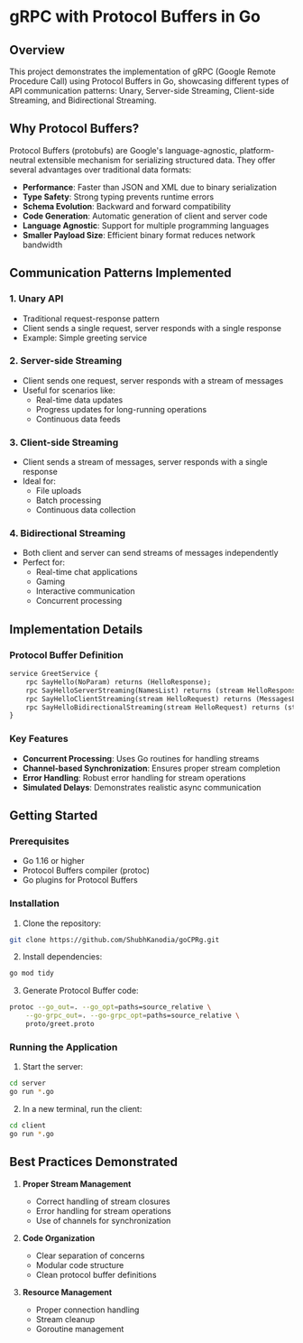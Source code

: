 # gRPC with Protocol Buffers in Go

## Overview
This project demonstrates the implementation of gRPC (Google Remote Procedure Call) using Protocol Buffers in Go, showcasing different types of API communication patterns: Unary, Server-side Streaming, Client-side Streaming, and Bidirectional Streaming.

## Why Protocol Buffers?
Protocol Buffers (protobufs) are Google's language-agnostic, platform-neutral extensible mechanism for serializing structured data. They offer several advantages over traditional data formats:

- **Performance**: Faster than JSON and XML due to binary serialization
- **Type Safety**: Strong typing prevents runtime errors
- **Schema Evolution**: Backward and forward compatibility
- **Code Generation**: Automatic generation of client and server code
- **Language Agnostic**: Support for multiple programming languages
- **Smaller Payload Size**: Efficient binary format reduces network bandwidth

## Communication Patterns Implemented

### 1. Unary API
- Traditional request-response pattern
- Client sends a single request, server responds with a single response
- Example: Simple greeting service

### 2. Server-side Streaming
- Client sends one request, server responds with a stream of messages
- Useful for scenarios like:
  - Real-time data updates
  - Progress updates for long-running operations
  - Continuous data feeds

### 3. Client-side Streaming
- Client sends a stream of messages, server responds with a single response
- Ideal for:
  - File uploads
  - Batch processing
  - Continuous data collection

### 4. Bidirectional Streaming
- Both client and server can send streams of messages independently
- Perfect for:
  - Real-time chat applications
  - Gaming
  - Interactive communication
  - Concurrent processing

## Implementation Details

### Protocol Buffer Definition
```protobuf
service GreetService {
    rpc SayHello(NoParam) returns (HelloResponse);
    rpc SayHelloServerStreaming(NamesList) returns (stream HelloResponse);
    rpc SayHelloClientStreaming(stream HelloRequest) returns (MessagesList);
    rpc SayHelloBidirectionalStreaming(stream HelloRequest) returns (stream HelloResponse);
}
```

### Key Features
- **Concurrent Processing**: Uses Go routines for handling streams
- **Channel-based Synchronization**: Ensures proper stream completion
- **Error Handling**: Robust error handling for stream operations
- **Simulated Delays**: Demonstrates realistic async communication

## Getting Started

### Prerequisites
- Go 1.16 or higher
- Protocol Buffers compiler (protoc)
- Go plugins for Protocol Buffers

### Installation
1. Clone the repository:
```bash
git clone https://github.com/ShubhKanodia/goCPRg.git
```

2. Install dependencies:
```bash
go mod tidy
```

3. Generate Protocol Buffer code:
```bash
protoc --go_out=. --go_opt=paths=source_relative \
    --go-grpc_out=. --go-grpc_opt=paths=source_relative \
    proto/greet.proto
```

### Running the Application
1. Start the server:
```bash
cd server
go run *.go
```

2. In a new terminal, run the client:
```bash
cd client
go run *.go
```

## Best Practices Demonstrated
1. **Proper Stream Management**
   - Correct handling of stream closures
   - Error handling for stream operations
   - Use of channels for synchronization

2. **Code Organization**
   - Clear separation of concerns
   - Modular code structure
   - Clean protocol buffer definitions

3. **Resource Management**
   - Proper connection handling
   - Stream cleanup
   - Goroutine management
